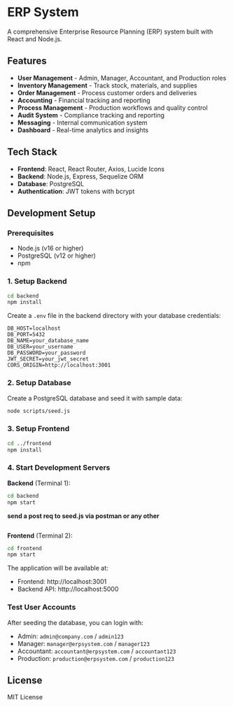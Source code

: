 # ERP System

A comprehensive Enterprise Resource Planning (ERP) system built with React and Node.js.

## Features

- **User Management** - Admin, Manager, Accountant, and Production roles
- **Inventory Management** - Track stock, materials, and supplies  
- **Order Management** - Process customer orders and deliveries
- **Accounting** - Financial tracking and reporting
- **Process Management** - Production workflows and quality control
- **Audit System** - Compliance tracking and reporting
- **Messaging** - Internal communication system
- **Dashboard** - Real-time analytics and insights

## Tech Stack

- **Frontend**: React, React Router, Axios, Lucide Icons
- **Backend**: Node.js, Express, Sequelize ORM
- **Database**: PostgreSQL
- **Authentication**: JWT tokens with bcrypt

## Development Setup

### Prerequisites

- Node.js (v16 or higher)
- PostgreSQL (v12 or higher)
- npm

### 1. Setup Backend

```bash
cd backend
npm install
```

Create a `.env` file in the backend directory with your database credentials:
```
DB_HOST=localhost
DB_PORT=5432
DB_NAME=your_database_name
DB_USER=your_username
DB_PASSWORD=your_password
JWT_SECRET=your_jwt_secret
CORS_ORIGIN=http://localhost:3001
```

### 2. Setup Database

Create a PostgreSQL database and seed it with sample data:
```bash
node scripts/seed.js
```

### 3. Setup Frontend

```bash
cd ../frontend
npm install
```

### 4. Start Development Servers

**Backend** (Terminal 1):
```bash
cd backend
npm start
```

**send a post req to seed.js via postman or any other**
```purpose is to seed the database with sample data
```

**Frontend** (Terminal 2):
```bash
cd frontend
npm start
```

The application will be available at:
- Frontend: http://localhost:3001
- Backend API: http://localhost:5000

### Test User Accounts

After seeding the database, you can login with:
- Admin: `admin@company.com` / `admin123`
- Manager: `manager@erpsystem.com` / `manager123`
- Accountant: `accountant@erpsystem.com` / `accountant123`
- Production: `production@erpsystem.com` / `production123`

## License

MIT License

